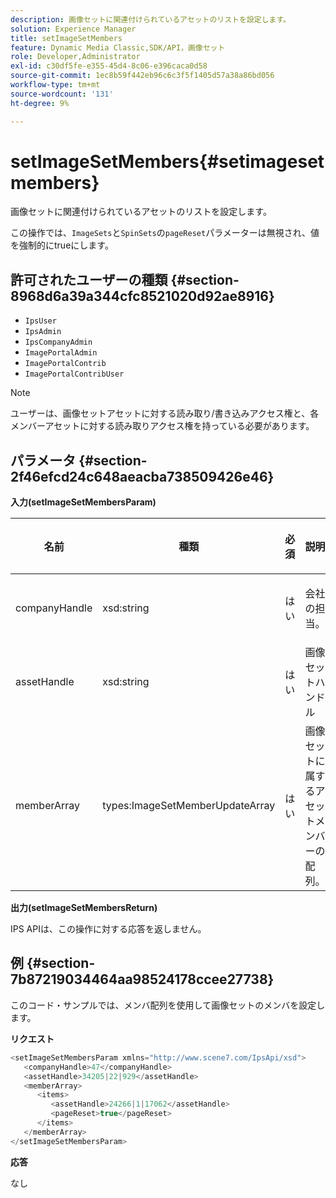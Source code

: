 ```yaml
---
description: 画像セットに関連付けられているアセットのリストを設定します。
solution: Experience Manager
title: setImageSetMembers
feature: Dynamic Media Classic,SDK/API，画像セット
role: Developer,Administrator
exl-id: c30df5fe-e355-45d4-8c06-e396caca0d58
source-git-commit: 1ec8b59f442eb96c6c3f5f1405d57a38a86bd056
workflow-type: tm+mt
source-wordcount: '131'
ht-degree: 9%

---
```


# setImageSetMembers{#setimagesetmembers}

画像セットに関連付けられているアセットのリストを設定します。

この操作では、`ImageSets`と`SpinSets`の`pageReset`パラメーターは無視され、値を強制的にtrueにします。

## 許可されたユーザーの種類 {#section-8968d6a39a344cfc8521020d92ae8916}

* `IpsUser`
* `IpsAdmin`
* `IpsCompanyAdmin`
* `ImagePortalAdmin`
* `ImagePortalContrib`
* `ImagePortalContribUser`

>[!NOTE]
>
>ユーザーは、画像セットアセットに対する読み取り/書き込みアクセス権と、各メンバーアセットに対する読み取りアクセス権を持っている必要があります。

## パラメータ {#section-2f46efcd24c648aeacba738509426e46}

**入力(setImageSetMembersParam)**

<table id="table_0CBBB65BCEFD4125A4069A080DFC873A"> 
 <thead> 
  <tr> 
   <th colname="col1" class="entry"> <p>名前 </p> </th> 
   <th colname="col2" class="entry"> <p>種類 </p> </th> 
   <th colname="col3" class="entry"> <p>必須 </p> </th> 
   <th colname="col4" class="entry"> <p>説明 </p> </th> 
  </tr> 
 </thead>
 <tbody> 
  <tr> 
   <td colname="col1"> <p><span class="codeph"> <span class="varname"> companyHandle</span> </span> </p> </td> 
   <td colname="col2"> <p><span class="codeph"> xsd:string</span> </p> </td> 
   <td colname="col3"> <p>はい </p> </td> 
   <td colname="col4"> <p>会社の担当。 </p> </td> 
  </tr> 
  <tr> 
   <td colname="col1"> <span class="codeph"> <span class="varname"> assetHandle</span> </span> </td> 
   <td colname="col2"> <span class="codeph"> xsd:string</span> </td> 
   <td colname="col3"> はい </td> 
   <td colname="col4"> 画像セットハンドル </td> 
  </tr> 
  <tr> 
   <td colname="col1"> <span class="codeph"> <span class="varname"> memberArray</span> </span> </td> 
   <td colname="col2"> <span class="codeph"> types:ImageSetMemberUpdateArray</span> </td> 
   <td colname="col3"> はい </td> 
   <td colname="col4"> 画像セットに属するアセットメンバーの配列。 </td> 
  </tr> 
 </tbody> 
</table>

**出力(setImageSetMembersReturn)**

IPS APIは、この操作に対する応答を返しません。

## 例 {#section-7b87219034464aa98524178ccee27738}

このコード・サンプルでは、メンバ配列を使用して画像セットのメンバを設定します。

**リクエスト**

```java
<setImageSetMembersParam xmlns="http://www.scene7.com/IpsApi/xsd">
   <companyHandle>47</companyHandle>
   <assetHandle>34205|22|929</assetHandle>
   <memberArray>
      <items>
         <assetHandle>24266|1|17062</assetHandle>
         <pageReset>true</pageReset>
      </items>
   </memberArray>
</setImageSetMembersParam>
```

**応答**

なし
